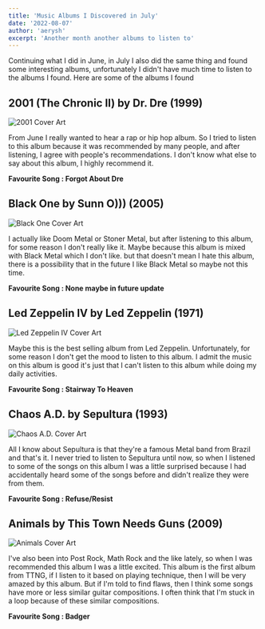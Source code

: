 ```yaml
---
title: 'Music Albums I Discovered in July'
date: '2022-08-07'
author: 'aerysh'
excerpt: 'Another month another albums to listen to'
---
```


Continuing what I did in June, in July I also did the same thing and found some interesting albums, unfortunately I didn't have much time to listen to the albums I found. Here are some of the albums I found

## 2001 (The Chronic II) by Dr. Dre (1999)

![2001 Cover Art](https://i.imgur.com/THaOwI7.jpg)

From June I really wanted to hear a rap or hip hop album. So I tried to listen to this album because it was recommended by many people, and after listening, I agree with people's recommendations. I don't know what else to say about this album, I highly recommend it.

**Favourite Song : Forgot About Dre**

## Black One by Sunn O))) (2005)

![Black One Cover Art](https://i.imgur.com/j00K07m.jpg)

I actually like Doom Metal or Stoner Metal, but after listening to this album, for some reason I don't really like it. Maybe because this album is mixed with Black Metal which I don't like. but that doesn't mean I hate this album, there is a possibility that in the future I like Black Metal so maybe not this time.

**Favourite Song : None maybe in future update**

## Led Zeppelin IV by Led Zeppelin (1971)

![Led Zeppelin IV Cover Art](https://i.imgur.com/RHvemNo.jpg)

Maybe this is the best selling album from Led Zeppelin. Unfortunately, for some reason I don't get the mood to listen to this album. I admit the music on this album is good it's just that I can't listen to this album while doing my daily activities.

**Favourite Song : Stairway To Heaven**

## Chaos A.D. by Sepultura (1993)

![Chaos A.D. Cover Art](https://i.imgur.com/kBISyvN.jpg)

All I know about Sepultura is that they're a famous Metal band from Brazil and that's it. I never tried to listen to Sepultura until now, so when I listened to some of the songs on this album I was a little surprised because I had accidentally heard some of the songs before and didn't realize they were from them.

**Favourite Song : Refuse/Resist**

## Animals by This Town Needs Guns (2009)

![Animals Cover Art](https://upload.wikimedia.org/wikipedia/en/8/8f/Animals_%28This_Town_Needs_Guns_album%29.jpeg?20120122204509)

I've also been into Post Rock, Math Rock and the like lately, so when I was recommended this album I was a little excited. This album is the first album from TTNG, if I listen to it based on playing technique, then I will be very amazed by this album. But if I'm told to find flaws, then I think some songs have more or less similar guitar compositions. I often think that I'm stuck in a loop because of these similar compositions.

**Favourite Song : Badger**
